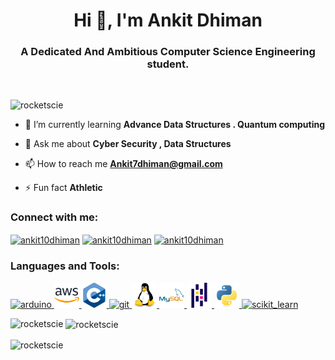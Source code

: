 <h1 align="center">Hi 👋, I'm Ankit Dhiman</h1>
<h3 align="center">A Dedicated And Ambitious Computer Science Engineering student.</h3> 
<img align=“right”alt=“coding”width=“400”src=“”>

<p align="left"> <img src="https://komarev.com/ghpvc/?username=rocketscie&label=Profile%20views&color=0e75b6&style=flat" alt="rocketscie" /> </p>

- 🌱 I’m currently learning **Advance Data Structures . Quantum computing**

- 💬 Ask me about **Cyber Security , Data Structures**

- 📫 How to reach me **Ankit7dhiman@gmail.com**

- ⚡ Fun fact **Athletic**

<h3 align="left">Connect with me:</h3>
<p align="left">
<a href="https://linkedin.com/in/ankit10dhiman" target="blank"><img align="center" src="https://raw.githubusercontent.com/rahuldkjain/github-profile-readme-generator/master/src/images/icons/Social/linked-in-alt.svg" alt="ankit10dhiman" height="30" width="40" /></a>
<a href="https://instagram.com/ankit10dhiman" target="blank"><img align="center" src="https://raw.githubusercontent.com/rahuldkjain/github-profile-readme-generator/master/src/images/icons/Social/instagram.svg" alt="ankit10dhiman" height="30" width="40" /></a>
<a href="https://www.leetcode.com/ankit10dhiman" target="blank"><img align="center" src="https://raw.githubusercontent.com/rahuldkjain/github-profile-readme-generator/master/src/images/icons/Social/leet-code.svg" alt="ankit10dhiman" height="30" width="40" /></a>
</p>

<h3 align="left">Languages and Tools:</h3>
<p align="left"> <a href="https://www.arduino.cc/" target="_blank" rel="noreferrer"> <img src="https://cdn.worldvectorlogo.com/logos/arduino-1.svg" alt="arduino" width="40" height="40"/> </a> <a href="https://aws.amazon.com" target="_blank" rel="noreferrer"> <img src="https://raw.githubusercontent.com/devicons/devicon/master/icons/amazonwebservices/amazonwebservices-original-wordmark.svg" alt="aws" width="40" height="40"/> </a> <a href="https://www.w3schools.com/cpp/" target="_blank" rel="noreferrer"> <img src="https://raw.githubusercontent.com/devicons/devicon/master/icons/cplusplus/cplusplus-original.svg" alt="cplusplus" width="40" height="40"/> </a> <a href="https://git-scm.com/" target="_blank" rel="noreferrer"> <img src="https://www.vectorlogo.zone/logos/git-scm/git-scm-icon.svg" alt="git" width="40" height="40"/> </a> <a href="https://www.linux.org/" target="_blank" rel="noreferrer"> <img src="https://raw.githubusercontent.com/devicons/devicon/master/icons/linux/linux-original.svg" alt="linux" width="40" height="40"/> </a> <a href="https://www.mysql.com/" target="_blank" rel="noreferrer"> <img src="https://raw.githubusercontent.com/devicons/devicon/master/icons/mysql/mysql-original-wordmark.svg" alt="mysql" width="40" height="40"/> </a> <a href="https://pandas.pydata.org/" target="_blank" rel="noreferrer"> <img src="https://raw.githubusercontent.com/devicons/devicon/2ae2a900d2f041da66e950e4d48052658d850630/icons/pandas/pandas-original.svg" alt="pandas" width="40" height="40"/> </a> <a href="https://www.python.org" target="_blank" rel="noreferrer"> <img src="https://raw.githubusercontent.com/devicons/devicon/master/icons/python/python-original.svg" alt="python" width="40" height="40"/> </a> <a href="https://scikit-learn.org/" target="_blank" rel="noreferrer"> <img src="https://upload.wikimedia.org/wikipedia/commons/0/05/Scikit_learn_logo_small.svg" alt="scikit_learn" width="40" height="40"/> </a> </p>

<p><img align="left" src="https://github-readme-stats.vercel.app/api/top-langs?username=rocketscie&show_icons=true&locale=en&layout=compact" alt="rocketscie" /></p>

<p>&nbsp;<img align="center" src="https://github-readme-stats.vercel.app/api?username=rocketscie&show_icons=true&locale=en" alt="rocketscie" /></p>

<p><img align="center" src="https://github-readme-streak-stats.herokuapp.com/?user=rocketscie&" alt="rocketscie" /></p>
